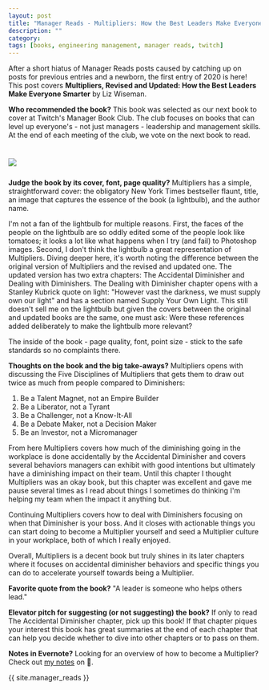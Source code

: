 ```yaml
---
layout: post
title: "Manager Reads - Multipliers: How the Best Leaders Make Everyone Smarter"
description: ""
category: 
tags: [books, engineering management, manager reads, twitch]
---
```


After a short hiatus of Manager Reads posts caused by catching up on posts for previous entries and a newborn, the first entry of 2020 is here! This post covers **Multipliers, Revised and Updated: How the Best Leaders Make Everyone Smarter** by Liz Wiseman.

**Who recommended the book?** This book was selected as our next book to cover at Twitch's Manager Book Club. The club focuses on books that can level up everyone's - not just managers - leadership and management skills. At the end of each meeting of the club, we vote on the next book to read.

<div>
    <img class="rounded-corners" style="max-width: 350px; border: 1px; margin-top: 24px;" src="{{ site.images2020 }}/02-04/multipliers.jpg"/>
    <p class="caption-text" style="line-height: 1.5em; margin-bottom: 24px;"><strong></strong></p>
</div>

**Judge the book by its cover, font, page quality?** Multipliers has a simple, straightforward cover: the obligatory New York Times bestseller flaunt, title, an image that captures the essence of the book (a lightbulb), and the author name.

I'm not a fan of the lightbulb for multiple reasons. First, the faces of the people on the lightbulb are so oddly edited some of the people look like tomatoes; it looks a lot like what happens when I try (and fail) to Photoshop images. Second, I don't think the lightbulb a great representation of Multipliers. Diving deeper here, it's worth noting the difference between the original version of Multipliers and the revised and updated one. The updated version has two extra chapters: The Accidental Diminisher and Dealing with Diminishers. The Dealing with Diminisher chapter opens with a Stanley Kubrick quote on light: "However vast the darkness, we must supply own our light" and has a section named Supply Your Own Light. This still doesn't sell me on the lightbulb but given the covers between the original and updated books are the same, one must ask: Were these references added deliberately to make the lightbulb more relevant?

The inside of the book - page quality, font, point size - stick to the safe standards so no complaints there. 

**Thoughts on the book and the big take-aways?** Multipliers opens with discussing the Five Disciplines of Multipliers that gets them to draw out twice as much from people compared to Diminishers:

1. Be a Talent Magnet, not an Empire Builder
1. Be a Liberator, not a Tyrant
1. Be a Challenger, not a Know-It-All
1. Be a Debate Maker, not a Decision Maker
1. Be an Investor, not a Micromanager

From here Multipliers covers how much of the diminishing going in the workplace is done accidentally by the Accidental Diminisher and covers several behaviors managers can exhibit with good intentions but ultimately have a diminishing impact on their team. Until this chapter I thought Multipliers was an okay book, but this chapter was excellent and gave me pause several times as I read about things I sometimes do thinking I'm helping my team when the impact it anything but.

Continuing Multipliers covers how to deal with Diminishers focusing on when that Diminisher is your boss. And it closes with actionable things you can start doing to become a Multiplier yourself and seed a Multiplier culture in your workplace, both of which I really enjoyed.

Overall, Multipliers is a decent book but truly shines in its later chapters where it focuses on accidental diminisher behaviors and specific things you can do to accelerate yourself towards being a Multiplier.

**Favorite quote from the book?** "A leader is someone who helps others lead."

**Elevator pitch for suggesting (or not suggesting) the book?** If only to read The Accidental Diminisher chapter, pick up this book! If that chapter piques your interest this book has great summaries at the end of each chapter that can help you decide whether to dive into other chapters or to pass on them.

**Notes in Evernote?** Looking for an overview of how to become a Multiplier? Check out [my notes][1] on 🐘.

{{ site.manager_reads }}

[1]: https://www.evernote.com/l/AORdUCvrM_9Au7kydqvnV_e9Wl55kj7z5CQ
